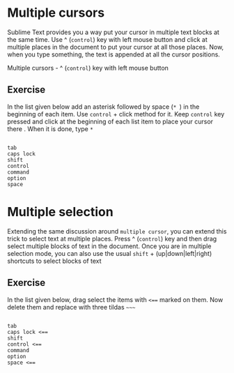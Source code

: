 Multiple cursors
===================

Sublime Text provides you a way put your cursor in multiple text blocks at the
same time. Use ^ (`control`) key with left mouse button and click at multiple places in the document to put your cursor at all those places. Now, when
you type something, the text is appended at all the cursor positions.

Multiple cursors - ^ (`control`) key with left mouse button

Exercise
---------

In the list given below add an asterisk followed by space (`* `) in the 
beginning of each item. Use `control` + click method for it. Keep `control` key
pressed and click at the beginning of each list item to place your cursor there
. When it is done, type `* `

```

tab
caps lock
shift
control
command
option
space

```

Multiple selection
===================

Extending the same discussion around `multiple cursor`, you can extend this
trick to select text at multiple places. Press ^ (`control`) key and then drag select multiple blocks of text in the document. Once you are in multiple
selection mode, you can also use the usual `shift` + (up|down|left|right)
shortcuts to select blocks of text

Exercise
---------

In the list given below, drag select the items with `<==` marked on them.
Now delete them and replace with three tildas `~~~`

```

tab
caps lock <==
shift
control <==
command
option
space <==

```